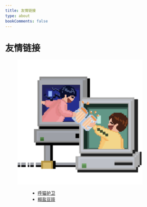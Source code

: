 ```yaml
---
title: 友情链接
type: about
bookComments: false
---
```


# 友情链接

<figure>
    <img width="400px" height="400px" src="images/cheers.png">
<figure>

- [呼猫护卫](https://qingshanbadass.notion.site/qingshanbadass/e3d519283a9f4412acc1d174ec94e30d)
- [椒盐豆豉](https://blog.douchi.space/)